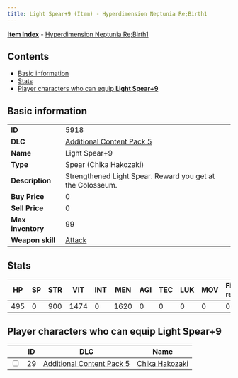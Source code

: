 ```yaml
---
title: Light Spear+9 (Item) - Hyperdimension Neptunia Re;Birth1
---
```


[**Item Index**](/neptunia/rb1/item/index.html) - [Hyperdimension Neptunia Re;Birth1](/neptunia/rb1)

## Contents

- [Basic information](#basic-information)
- [Stats](#stats)
- [Player characters who can equip **Light Spear+9**](#player-characters-who-can-equip-light-spear-9)

## Basic information

|   |   |
| -- | -- |
| **ID** | 5918 |
| **DLC** | [Additional Content Pack 5](/neptunia/rb1/dlc/14-pack5.html) |
| **Name** | Light Spear+9 |
| **Type** | Spear (Chika Hakozaki) |
| **Description** | Strengthened Light Spear. Reward you get at the Colosseum. |
| **Buy Price** | 0 |
| **Sell Price** | 0 |
| **Max inventory** | 99 |
| **Weapon skill** | [Attack](/neptunia/rb1/skill/14-3601-attack.html) |


## Stats

| HP | SP | STR | VIT | INT | MEN | AGI | TEC | LUK | MOV | Fire res. | Ice res. | Wind res. | Lightning res. |
| -- | -- | --- | --- | --- | --- | --- | --- | --- | --- | --------- | -------- | --------- | -------------- |
| 495 | 0 | 900 | 1474 | 0 | 1620 | 0 | 0 | 0 | 0 | 0 | 0 | 0 | 0 |


## Player characters who can equip **Light Spear+9**

|    | ID | DLC | Name |
| -- | -- | --- | ---- |
| <input type="checkbox" id="rb1-player-14-29" class="trackbox" /> | 29 | [Additional Content Pack 5](/neptunia/rb1/dlc/14-pack5.html) | [Chika Hakozaki](/neptunia/rb1/player/14-29-chika-hakozaki.html) |
